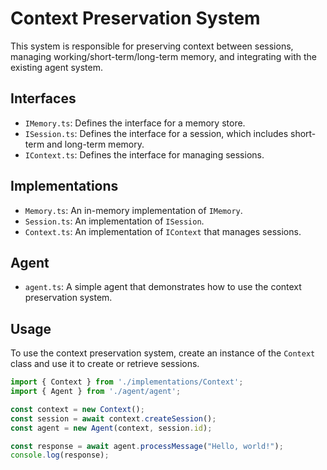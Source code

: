 # Context Preservation System

This system is responsible for preserving context between sessions, managing working/short-term/long-term memory, and integrating with the existing agent system.

## Interfaces

- `IMemory.ts`: Defines the interface for a memory store.
- `ISession.ts`: Defines the interface for a session, which includes short-term and long-term memory.
- `IContext.ts`: Defines the interface for managing sessions.

## Implementations

- `Memory.ts`: An in-memory implementation of `IMemory`.
- `Session.ts`: An implementation of `ISession`.
- `Context.ts`: An implementation of `IContext` that manages sessions.

## Agent

- `agent.ts`: A simple agent that demonstrates how to use the context preservation system.

## Usage

To use the context preservation system, create an instance of the `Context` class and use it to create or retrieve sessions.

```typescript
import { Context } from './implementations/Context';
import { Agent } from './agent/agent';

const context = new Context();
const session = await context.createSession();
const agent = new Agent(context, session.id);

const response = await agent.processMessage("Hello, world!");
console.log(response);
```
